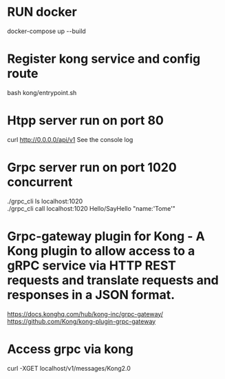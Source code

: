 # RUN docker  
docker-compose up --build  
# Register kong service and config route  
bash kong/entrypoint.sh  
# Htpp server run on port 80  
curl http://0.0.0.0/api/v1
See the console log  
# Grpc server run on port 1020 concurrent  
./grpc_cli ls localhost:1020  
./grpc_cli call localhost:1020 Hello/SayHello "name:'Tome'"  

# Grpc-gateway plugin for Kong - A Kong plugin to allow access to a gRPC service via HTTP REST requests and translate requests and responses in a JSON format.   
https://docs.konghq.com/hub/kong-inc/grpc-gateway/  
https://github.com/Kong/kong-plugin-grpc-gateway  

# Access grpc via kong  
curl -XGET localhost/v1/messages/Kong2.0  

